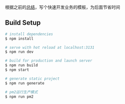 根据之前的[总结](https://github.com/wscj/blog/blob/master/articles/2019/nuxt%E4%BD%BF%E7%94%A8%E5%B0%8F%E7%BB%93.md)，写个快速开发业务的模板，为后面节省时间

## Build Setup

``` bash
# install dependencies
$ npm install

# serve with hot reload at localhost:3131
$ npm run dev

# build for production and launch server
$ npm run build
$ npm start

# generate static project
$ npm run generate

# pm2运行生产模式
$ npm run pm2
```
